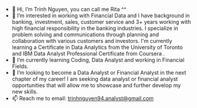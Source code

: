 - 👋 Hi, I’m Trinh Nguyen, you can call me Rita ^^ 
- 👀 I’m interested in working with Financial Data and I have background in banking, investment, sales, customer service and 3+ years working with high financial responsibility in the banking industries. I specialize in problem solving and communications through planning and collaboration with various customers and investors. I'm currently learning a Certificate in Data Analytics from the University of Toronto and IBM Data Analyst Professional Certificate from Coursera .
- 🌱 I’m currently learning Coding, Data Analyst and working in Financial Fields. 
- 💞️ I’m looking to become a Data Analyst or Financial Analyst in the next chapter of my career! I am seeking data analyst or financial analyst opportunities that will allow me to showcase and further develop my new skills.
- 📫 Reach me to email: trinhnguyen94.analyst@gmail.com

<!---
tnguy25/tnguy25 is a ✨ special ✨ repository because its `README.md` (this file) appears on your GitHub profile.
You can click the Preview link to take a look at your changes.
--->
